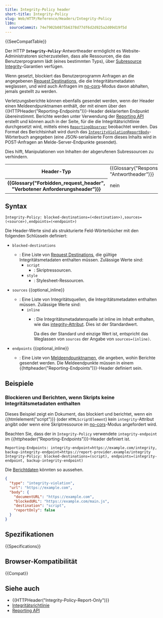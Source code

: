 ```yaml
---
title: Integrity-Policy header
short-title: Integrity-Policy
slug: Web/HTTP/Reference/Headers/Integrity-Policy
l10n:
  sourceCommit: 74e7902b0875b6378d77df6d2d925a2d09d19f5d
---
```


{{SeeCompatTable}}

Der HTTP **`Integrity-Policy`**-Antwortheader ermöglicht es Website-Administratoren sicherzustellen, dass alle Ressourcen, die das Benutzerprogramm lädt (eines bestimmten Typs), über [Subresource Integrity](/de/docs/Web/Security/Subresource_Integrity)-Garantien verfügen.

Wenn gesetzt, blockiert das Benutzerprogramm Anfragen an die angegebenen [Request Destinations](#blocked-destinations), die die Integritätsmetadaten weglassen, und wird auch Anfragen im [no-cors](/de/docs/Web/API/Request/mode#no-cors)-Modus davon abhalten, jemals gestellt zu werden.

Verletzungsberichte können ebenfalls gesendet werden, wenn der Header einen Meldeendpunktnamen enthält, der mit einem über den {{HTTPHeader("Reporting-Endpoints")}}-Header deklarierten Endpunkt übereinstimmt. Berichte werden unter Verwendung der [Reporting API](/de/docs/Web/API/Reporting_API) erstellt und können auch in der Seite, für die die Integritätsrichtlinie durchgesetzt wird, mittels eines [`ReportingObserver`](/de/docs/Web/API/ReportingObserver) beobachtet werden. Das Format des Berichtsinhalt wird durch das [`IntegrityViolationReportBody`](/de/docs/Web/API/IntegrityViolationReportBody)-Wörterbuch angegeben (eine JSON-serialisierte Form dieses Inhalts wird in POST-Anfragen an Melde-Server-Endpunkte gesendet).

Dies hilft, Manipulationen von Inhalten der abgerufenen Subressourcen zu verhindern.

<table class="properties">
  <tbody>
    <tr>
      <th scope="row">Header-Typ</th>
      <td>{{Glossary("Response_header", "Antwortheader")}}</td>
    </tr>
    <tr>
      <th scope="row">{{Glossary("Forbidden_request_header", "Verbotener Anforderungsheader")}}</th>
      <td>nein</td>
    </tr>
  </tbody>
</table>

## Syntax

```http
Integrity-Policy: blocked-destinations=(<destination>),sources=(<source>),endpoints=(<endpoint>)
```

Die Header-Werte sind als strukturierte Feld-Wörterbücher mit den folgenden Schlüsseln definiert:

- `blocked-destinations`
  - : Eine Liste von [Request Destinations](/de/docs/Web/API/Request/destination), die gültige Integritätsmetadaten enthalten müssen.
    Zulässige Werte sind:
    - `script`
      - : Skriptressourcen.
    - `style`
      - : Stylesheet-Ressourcen.

- `sources` {{optional_inline}}
  - : Eine Liste von Integritätsquellen, die Integritätsmetadaten enthalten müssen.
    Zulässige Werte sind:
    - `inline`
      - : Die Integritätsmetadatenquelle ist inline im Inhalt enthalten, wie das [integrity-Attribut](/de/docs/Web/API/HTMLScriptElement/integrity).
        Dies ist der Standardwert.

        Da dies der Standard und einzige Wert ist, entspricht das Weglassen von `sources` der Angabe von `sources=(inline)`.

- `endpoints` {{optional_inline}}
  - : Eine Liste von [Meldeendpunktnamen](/de/docs/Web/HTTP/Reference/Headers/Reporting-Endpoints#endpoint), die angeben, wohin Berichte gesendet werden.
    Die Meldeendpunkte müssen in einem {{httpheader("Reporting-Endpoints")}}-Header definiert sein.

## Beispiele

### Blockieren und Berichten, wenn Skripts keine Integritätsmetadaten enthalten

Dieses Beispiel zeigt ein Dokument, das blockiert und berichtet, wenn ein {{htmlelement("script")}} (oder `HTMLScriptElement`) kein `integrity`-Attribut angibt oder wenn eine Skriptressource im [no-cors](/de/docs/Web/API/Request/mode#no-cors)-Modus angefordert wird.

Beachten Sie, dass der in `Integrity-Policy` verwendete `integrity-endpoint` im {{httpheader("Reporting-Endpoints")}}-Header definiert ist.

```http
Reporting-Endpoints: integrity-endpoint=https://example.com/integrity, backup-integrity-endpoint=https://report-provider.example/integrity
Integrity-Policy: blocked-destinations=(script), endpoints=(integrity-endpoint, backup-integrity-endpoint)
```

Die [Berichtdaten](/de/docs/Web/API/Reporting_API#reporting_server_endpoints) könnten so aussehen.

```json
{
  "type": "integrity-violation",
  "url": "https://example.com",
  "body": {
    "documentURL": "https://example.com",
    "blockedURL": "https://example.com/main.js",
    "destination": "script",
    "reportOnly": false
  }
}
```

## Spezifikationen

{{Specifications}}

## Browser-Kompatibilität

{{Compat}}

## Siehe auch

- {{HTTPHeader("Integrity-Policy-Report-Only")}}
- [Integritätsrichtlinie](/de/docs/Web/Security/Subresource_Integrity#integrity_policy)
- [Reporting API](/de/docs/Web/API/Reporting_API)
